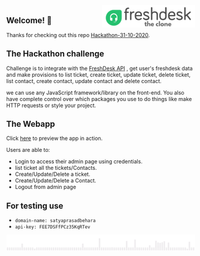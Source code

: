 <a href="https://affectionate-varahamihira-c70f14.netlify.app/">
    <img src="./imgs/theclone.png " alt="freshdesk logo" title="Freshdesk clone" align="right" height="60" />
</a>

## Welcome! 👋

Thanks for checking out this repo [Hackathon-31-10-2020](https://github.com/beharavenkatasatyaprasad/Hackathon-31-10-2020/).


## The Hackathon challenge

Challenge is to integrate with the [FreshDesk API](https://developers.freshdesk.com/api/) , get user's freshdesk data and make provisions to list ticket, create ticket, update ticket, delete ticket, list contact, create contact, update contact and delete contact.

we can use any JavaScript framework/library on the front-end. You also have complete control over which packages you use to do things like make HTTP requests or style your project.

## The Webapp

Click [here](https://affectionate-varahamihira-c70f14.netlify.app/) to preview the app in action.


Users are able to:

- Login to access their admin page using credentials.
- list ticket all the tickets/Contacts.
- Create/Update/Delete a ticket.
- Create/Update/Delete a Contact.
- Logout from admin page

## For testing use 
 - ``domain-name: satyaprasadbehara`` 
 - ``api-key: FEE7DSFfPCz35KqRTev``

<img  src="https://github.com/beharavenkatasatyaprasad/beharavenkatasatyaprasad/blob/main/gifs/bars.gif" alt=""/>
